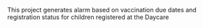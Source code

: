This project generates alarm based on vaccination due dates and registration status for children registered at the Daycare
